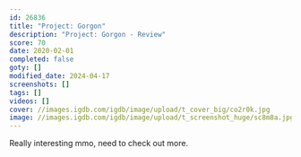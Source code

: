 ```yaml
---
id: 26836
title: "Project: Gorgon"
description: "Project: Gorgon - Review"
score: 70
date: 2020-02-01
completed: false
goty: []
modified_date: 2024-04-17
screenshots: []
tags: []
videos: []
cover: //images.igdb.com/igdb/image/upload/t_cover_big/co2r0k.jpg
image: //images.igdb.com/igdb/image/upload/t_screenshot_huge/sc8m8a.jpg
---
```

Really interesting mmo, need to check out more.